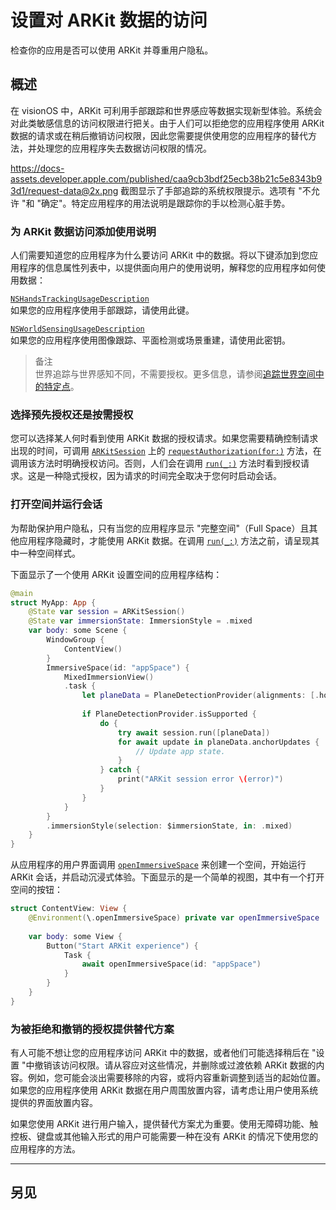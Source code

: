 # 设置对 ARKit 数据的访问

检查你的应用是否可以使用 ARKit 并尊重用户隐私。

## 概述

在 visionOS 中，ARKit 可利用手部跟踪和世界感应等数据实现新型体验。系统会对此类敏感信息的访问权限进行把关。由于人们可以拒绝您的应用程序使用 ARKit 数据的请求或在稍后撤销访问权限，因此您需要提供使用您的应用程序的替代方法，并处理您的应用程序失去数据访问权限的情况。

https://docs-assets.developer.apple.com/published/caa9cb3bdf25ecb38b21c5e8343b93d1/request-data@2x.png
截图显示了手部追踪的系统权限提示。选项有 "不允许 "和 "确定"。特定应用程序的用法说明是跟踪你的手以检测心脏手势。

### 为 ARKit 数据访问添加使用说明

人们需要知道您的应用程序为什么要访问 ARKit 中的数据。将以下键添加到您应用程序的信息属性列表中，以提供面向用户的使用说明，解释您的应用程序如何使用数据：

[`NSHandsTrackingUsageDescription`](https://developer.apple.com/documentation/bundleresources/information_property_list/nshandstrackingusagedescription)  
  如果您的应用程序使用手部跟踪，请使用此键。

[`NSWorldSensingUsageDescription`](https://developer.apple.com/documentation/bundleresources/information_property_list/nsworldsensingusagedescription)  
  如果您的应用程序使用图像跟踪、平面检测或场景重建，请使用此密钥。

> 备注  
> 世界追踪与世界感知不同，不需要授权。更多信息，请参阅[追踪世界空间中的特定点](https://developer.apple.com/documentation/visionos/tracking-points-in-world-space)。

### 选择预先授权还是按需授权

您可以选择某人何时看到使用 ARKit 数据的授权请求。如果您需要精确控制请求出现的时间，可调用 [`ARKitSession`](https://developer.apple.com/documentation/arkit/arkitsession) 上的 [`requestAuthorization(for:)`](https://developer.apple.com/documentation/arkit/arkitsession/4131678-requestauthorization) 方法，在调用该方法时明确授权访问。否则，人们会在调用 [`run(_:)`](https://developer.apple.com/documentation/arkit/arkitsession/4131679-run) 方法时看到授权请求。这是一种隐式授权，因为请求的时间完全取决于您何时启动会话。

### 打开空间并运行会话

为帮助保护用户隐私，只有当您的应用程序显示 "完整空间"（Full Space）且其他应用程序隐藏时，才能使用 ARKit 数据。在调用 [`run(_:)`](https://developer.apple.com/documentation/arkit/arkitsession/4131679-run) 方法之前，请呈现其中一种空间样式。

下面显示了一个使用 ARKit 设置空间的应用程序结构：

```swift
@main
struct MyApp: App {
    @State var session = ARKitSession()
    @State var immersionState: ImmersionStyle = .mixed
    var body: some Scene {
        WindowGroup {
            ContentView()
        }
        ImmersiveSpace(id: "appSpace") {
            MixedImmersionView()
            .task {
                let planeData = PlaneDetectionProvider(alignments: [.horizontal])
                
                if PlaneDetectionProvider.isSupported {
                    do {
                        try await session.run([planeData])
                        for await update in planeData.anchorUpdates {
                            // Update app state.
                        }
                    } catch {
                        print("ARKit session error \(error)")
                    }
                }
            }
        }
        .immersionStyle(selection: $immersionState, in: .mixed)
    }
}
```

从应用程序的用户界面调用 [`openImmersiveSpace`](https://developer.apple.com/documentation/SwiftUI/EnvironmentValues/openImmersiveSpace) 来创建一个空间，开始运行 ARKit 会话，并启动沉浸式体验。下面显示的是一个简单的视图，其中有一个打开空间的按钮：

```swift
struct ContentView: View {
    @Environment(\.openImmersiveSpace) private var openImmersiveSpace
    
    var body: some View {
        Button("Start ARKit experience") {
            Task {
                await openImmersiveSpace(id: "appSpace")
            }
        }
    }
}
```

### 为被拒绝和撤销的授权提供替代方案

有人可能不想让您的应用程序访问 ARKit 中的数据，或者他们可能选择稍后在 "设置 "中撤销该访问权限。请从容应对这些情况，并删除或过渡依赖 ARKit 数据的内容。例如，您可能会淡出需要移除的内容，或将内容重新调整到适当的起始位置。如果您的应用程序使用 ARKit 数据在用户周围放置内容，请考虑让用户使用系统提供的界面放置内容。

如果您使用 ARKit 进行用户输入，提供替代方案尤为重要。使用无障碍功能、触控板、键盘或其他输入形式的用户可能需要一种在没有 ARKit 的情况下使用您的应用程序的方法。

---

## 另见

